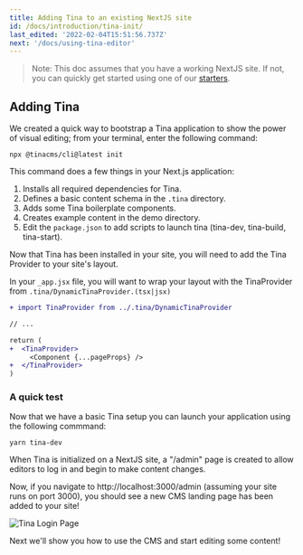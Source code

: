 ```yaml
---
title: Adding Tina to an existing NextJS site
id: /docs/introduction/tina-init/
last_edited: '2022-02-04T15:51:56.737Z'
next: '/docs/using-tina-editor'
---
```


> Note: This doc assumes that you have a working NextJS site. If not, you can quickly get started using one of our [starters](/docs/introduction/using-starter/).

## Adding Tina

We created a quick way to bootstrap a Tina application to show the power of visual editing; from your terminal, enter the following command:

```bash,copy
npx @tinacms/cli@latest init
```

This command does a few things in your Next.js application:

1. Installs all required dependencies for Tina.
2. Defines a basic content schema in the `.tina` directory.
3. Adds some Tina boilerplate components.
4. Creates example content in the demo directory.
5. Edit the `package.json` to add scripts to launch tina (tina-dev, tina-build, tina-start).

Now that Tina has been installed in your site, you will need to add the Tina Provider to your site's layout.

In your `_app.jsx` file, you will want to wrap your layout with the TinaProvider
from `.tina/DynamicTinaProvider.(tsx|jsx)`

```diff
+ import TinaProvider from ../.tina/DynamicTinaProvider

// ...

return (
+  <TinaProvider>
     <Component {...pageProps} />
+  </TinaProvider>
)

```

### A quick test

Now that we have a basic Tina setup you can launch your application using the following commmand:

```bash,copy
yarn tina-dev
```

When Tina is initialized on a NextJS site, a "/admin" page is created to allow editors to log in and begin to make content changes.

Now, if you navigate to http://localhost:3000/admin (assuming your site runs on port 3000), you should see a new CMS landing page has been added to your site!

![Tina Login Page](/img/tina-login.png)

Next we'll show you how to use the CMS and start editing some content!
